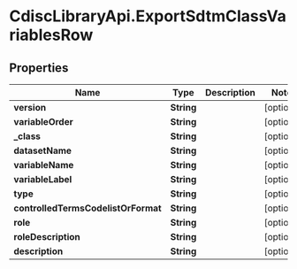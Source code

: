 # CdiscLibraryApi.ExportSdtmClassVariablesRow

## Properties

Name | Type | Description | Notes
------------ | ------------- | ------------- | -------------
**version** | **String** |  | [optional] 
**variableOrder** | **String** |  | [optional] 
**_class** | **String** |  | [optional] 
**datasetName** | **String** |  | [optional] 
**variableName** | **String** |  | [optional] 
**variableLabel** | **String** |  | [optional] 
**type** | **String** |  | [optional] 
**controlledTermsCodelistOrFormat** | **String** |  | [optional] 
**role** | **String** |  | [optional] 
**roleDescription** | **String** |  | [optional] 
**description** | **String** |  | [optional] 


